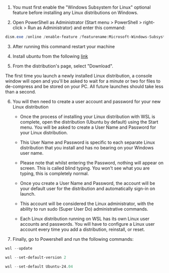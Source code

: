 
1. You must first enable the "Windows Subsystem for Linux" optional feature before installing any Linux distributions on Windows.

2. Open PowerShell as Administrator (Start menu > PowerShell > right-click > Run as Administrator) and enter this command:

```PowerShell
dism.exe /online /enable-feature /featurename:Microsoft-Windows-Subsystem-Linux /all /norestart
```  
3. After running this command restart your machine

4. Install ubuntu from the following [link](https://apps.microsoft.com/detail/9NZ3KLHXDJP5?hl=en-us&gl=GR&ocid=pdpshare)

5. From the distribution's page, select "Download".

The first time you launch a newly installed Linux distribution, a console window will open and you'll be asked to wait for a minute or two for files to de-compress and be stored on your PC. All future launches should take less than a second.

6. You will then need to create a user account and password for your new Linux distribution

    * Once the process of installing your Linux distribution with WSL is complete, open the distribution (Ubuntu by default) using the Start menu. You will be asked to create a User   Name and Password for your Linux distribution.

    * This User Name and Password is specific to each separate Linux distribution that you install and has no bearing on your Windows user name.

    * Please note that whilst entering the Password, nothing will appear on screen. This is called blind typing. You won't see what you are typing, this is completely normal.

    * Once you create a User Name and Password, the account will be your default user for the distribution and automatically sign-in on launch.

    * This account will be considered the Linux administrator, with the ability to run sudo (Super User Do) administrative commands.

    * Each Linux distribution running on WSL has its own Linux user accounts and passwords. You will have to configure a Linux user account every time you add a distribution, reinstall, or reset. 


7. Finally, go to Powershell and run the following commands:

```PowerShell
wsl --update
```
```PowerShell
wsl --set-default-version 2
```
```PowerShell
wsl --set-default Ubuntu-24.04
```
